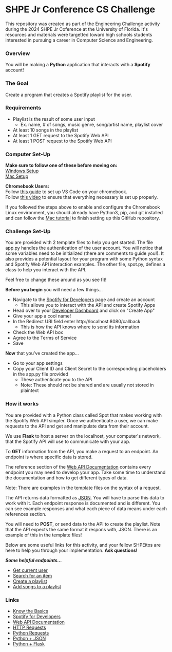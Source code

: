 # SHPE Jr Conference CS Challenge
This repository was created as part of the Engineering Challenge activity during the 2024 SHPE Jr Coference at the University of Florida. It's resources and materials were targetted toward high schools students interested in pursuing a career in Computer Science and Engineering.

### Overview
You will be making a **Python** application that interacts with a **Spotify** account!

### The Goal
Create a program that creates a Spotify playlist for the user.

### Requirements
- Playlist is the result of some user input
    - Ex. name, # of songs, music genre, song/artist name, playlist cover
- At least 10 songs in the playlist
- At least 1 GET request to the Spotify Web API
- At least 1 POST request to the Spotify Web API

### Computer Set-Up
**Make sure to follow one of these before moving on:**  
[Windows Setup](https://youtu.be/IBGMjyjzqR8)  
[Mac Setup](https://youtu.be/qhtK6n1YP4c)  

**Chromebook Users:**  
Follow [this guide](https://code.visualstudio.com/blogs/2020/12/03/chromebook-get-started) to set up VS Code on your chromebook.  
Follow [this video](https://youtu.be/h-B0r6ll40A?si=y19CY9viGP5Puvva) to ensure that everything necessary is set up properly.  
  
If you followed the steps above to enable and configure the Chromebook Linux environment, you should already have Python3, pip, and git installed and can follow the [Mac tutorial](https://youtu.be/qhtK6n1YP4c) to finish setting up this GitHub repository.  

### Challenge Set-Up
You are provided with 2 template files to help you get started. The file app.py handles the authentication of the user account. You will notice that some variables need to be initialized \(there are comments to guide you!). It also provides a potential layout for your program with some Python syntax and Spotify Web API interaction examples. The other file, spot.py, defines a class to help you interact with the API.

Feel free to change these around as you see fit!

**Before you begin** you will need a few things...
- Navigate to the [Spotify for Developers](https://developer.spotify.com/) page and create an account
    - This allows you to interact with the API and create Spotify Apps
- Head over to your [Developer Dashboard](https://developer.spotify.com/dashboard) and click on "Create App"
- Give your app a cool name!
- In the Redirect URI field enter http://localhost:8080/callback
    - This is how the API knows where to send its information
- Check the Web API box
- Agree to the Terms of Service
- Save

**Now** that you've created the app...
- Go to your app settings
- Copy your Client ID and Client Secret to the corresponding placeholders in the app.py file provided
    - These authenticate you to the API
    - Note: These should not be shared and are usually not stored in plaintext

### How it works
You are provided with a Python class called Spot that makes working with the Spotify Web API simpler. Once we authenticate a user, we can make requests to the API and get and manipulate data from their account. 

We use **Flask** to host a server on the localhost, your computer's network, that the Spotify API will use to communicate with your app.

To **GET** information from the API, you make a request to an endpoint. An endpoint is where specific data is stored.

The reference section of the [Web API Documentation](https://developer.spotify.com/documentation/web-api) contains every endpoint you may need to develop your app. Take some time to understand the documentation and how to get different types of data.

Note: There are examples in the template files on the syntax of a request.

The API returns data formatted as [JSON](https://www.w3schools.com/python/python_json.asp). You will have to parse this data to work with it. Each endpoint response is documented and is different. You can see example responses and what each piece of data means under each references section.

You will need to **POST**, or send data to the API to create the playlist. Note that the API expects the same format it respons with, JSON. There is an example of this in the template files!

Below are some useful links for this activity, and your fellow SHPEitos are here to help you through your implementation. **Ask questions!**

***Some helpful endpoints...***  
- [Get current user](https://developer.spotify.com/documentation/web-api/reference/get-current-users-profile)  
- [Search for an item](https://developer.spotify.com/documentation/web-api/reference/search)  
- [Create a playlist](https://developer.spotify.com/documentation/web-api/reference/create-playlist)  
- [Add songs to a playlist](https://developer.spotify.com/documentation/web-api/reference/add-tracks-to-playlist)  

### Links
- [Know the Basics](https://www.w3schools.com/python/)
- [Spotify for Developers](https://developer.spotify.com/)
- [Web API Documentation](https://developer.spotify.com/documentation/web-api)
- [HTTP Requests](https://www.w3schools.com/tags/ref_httpmethods.asp)
- [Python Requests](https://www.w3schools.com/python/module_requests.asp)
- [Python + JSON](https://www.w3schools.com/python/python_json.asp)
- [Python + Flask](https://flask.palletsprojects.com/en/3.0.x/quickstart/)
